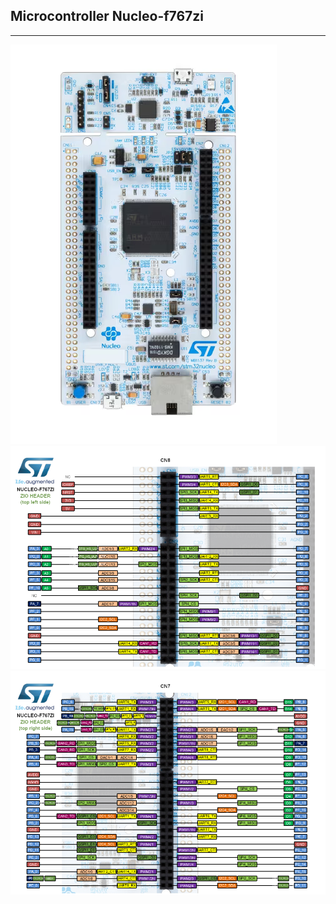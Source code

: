 ## Microcontroller Nucleo-f767zi
---
![alt text](./BoardStructure/Board.png)
![alt text](./BoardStructure/PIN_OUT_left_side.png)
![alt text](./BoardStructure/PIN_OUT_right_side.png)